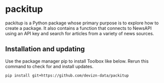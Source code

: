 # packitup

packitup is a Python package whose primary purpose is to explore how to create a package. It also contains a function that connects to NewsAPI using an API key and search for articles from a variety of news sources. 

## Installation and updating
Use the package manager pip to install Toolbox like below. Rerun this command to check for and install updates.

```
pip install git+https://github.com/devizn-data/packitup
```
